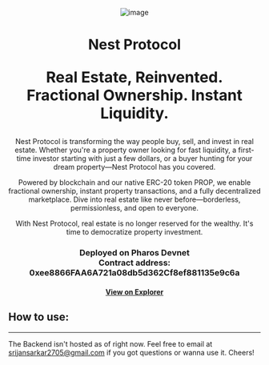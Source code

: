 <p align="center">
  <img src="https://github.com/user-attachments/assets/74528b94-7545-4ed5-a32d-1dee35c7a092" alt="image" />
</p>
<div align="center">
  <h1>Nest Protocol</h1>
  <p style="font-size: 30px;"><strong>Real Estate, Reinvented. Fractional Ownership. Instant Liquidity.</strong></p>
</div>

<div align="center">
Nest Protocol is transforming the way people buy, sell, and invest in real estate. Whether you're a property owner looking for fast liquidity, a first-time investor starting with just a few dollars, or a buyer hunting for your dream property—Nest Protocol has you covered.

Powered by blockchain and our native ERC-20 token PROP, we enable fractional ownership, instant property transactions, and a fully decentralized marketplace. Dive into real estate like never before—borderless, permissionless, and open to everyone.

With Nest Protocol, real estate is no longer reserved for the wealthy. It's time to democratize property investment.
</div>

<h3 align="center">
    Deployed on <strong>Pharos Devnet</strong>
  <br />
    Contract address: <strong>0xee8866FAA6A721a08db5d362Cf8ef881135e9c6a</strong>
</h3>
<h4 align="center">
  <a href="https://pharosscan.xyz/address/0xee8866FAA6A721a08db5d362Cf8ef881135e9c6a">View on Explorer</a>
</h4>



<h2>
  How to use:
</h2>

*** 
The Backend isn't hosted as of right now. Feel free to email at srijansarkar2705@gmail.com if you got questions or wanna use it. Cheers!
